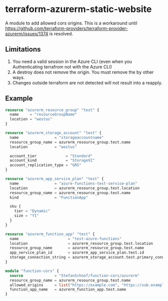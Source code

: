 # terraform-azurerm-static-website

A module to add allowed cors origins. This is a workaround until <https://github.com/terraform-providers/terraform-provider-azurerm/issues/1374> is resolved.

## Limitations

1. You need a valid session in the Azure CLI (even when you Authenticating terrafrom not with the Azure CLI)
2. A destroy does not remove the origin. You must remove the by other ways.
3. Changes outside terraform are not detected will not result into a reapply.

## Example

```terraform
resource "azurerm_resource_group" "test" {
  name     = "resourceGroupName"
  location = "westus"
}

resource "azurerm_storage_account" "test" {
  name                = "storageaccountname"
  resource_group_name = azurerm_resource_group.test.name
  location            = "westus"

  account_tier             = "Standard"
  account_kind             = "StorageV2"
  account_replication_type = "GRS"
}

resource "azurerm_app_service_plan" "test" {
  name                = "azure-functions-test-service-plan"
  location            = azurerm_resource_group.test.location
  resource_group_name = azurerm_resource_group.test.name
  kind                = "FunctionApp"

  sku {
    tier = "Dynamic"
    size = "Y1"
  }
}

resource "azurerm_function_app" "test" {
  name                      = "test-azure-functions"
  location                  = azurerm_resource_group.test.location
  resource_group_name       = azurerm_resource_group.test.name
  app_service_plan_id       = azurerm_app_service_plan.test.id
  storage_connection_string = azurerm_storage_account.test.primary_connection_string
}

module "function-cors" {
  source              = "StefanSchoof/function-cors/azurerm"
  resource_group_name = azurerm_resource_group.test.name
  allowed_origins     = list("https://example.com", "https://sub.example.com")
  function_app_name   = azurerm_function_app.test.name
}
```
